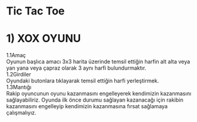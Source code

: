 # Tic Tac Toe
# 1) XOX OYUNU
1.1Amaç<br/>
Oyunun başlıca amacı 3x3 harita üzerinde temsil ettiğin harfin alt alta veya yan yana veya çapraz olarak 3 aynı harfi bulundurmaktır.<br/>
1.2Girdiler <br/>
Oyundaki butonlara tıklayarak temsil ettiğin harfi yerleştirmek.<br/>
1.3Mantığı<br/>
Rakip oyuncunun oyunu kazanmasını engelleyerek kendimizin kazanmasını sağlayabiliriz. Oyunda ilk önce durumu sağlayan kazanacağı için rakibin kazanmasını engelleyip kendimizin kazanmasına fırsat sağlamaya çalışmalıyız.<br/>


